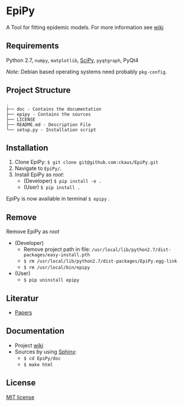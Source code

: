 # EpiPy
A Tool for fitting epidemic models. For more information see [wiki][1]

## Requirements
Python 2.7, `numpy`, `matplotlib`, [SciPy][4], `pyqtgraph`, PyQt4

*Note:* Debian based operating systems need probably `pkg-config`.

## Project Structure
```
.
├── doc - Contains the documentation
├── epipy - Contains the sources
├── LICENSE
├── README.md - Description File 
└── setup.py - Installation script
```

## Installation
1. Clone EpiPy: `$ git clone git@github.com:ckaus/EpiPy.git`
2. Navigate to `EpiPy/`.
3. Install EpiPy as *root*:
	* (Developer) `$ pip install -e .`
	* (User) `$ pip install .`

EpiPy is now available in terminal `$ epipy` .

## Remove
Remove EpiPy as *root*
* (Developer)
	* Remove project path in file: `/usr/local/lib/python2.7/dist-packages/easy-install.pth`
	* `$ rm /usr/local/lib/python2.7/dist-packages/EpiPy.egg-link`
	* `$ rm /usr/local/bin/epipy`
* (User)
	* `$ pip uninstall epipy`

## Literatur
 * [Papers][1]

## Documentation
* Project [wiki][2]
* Sources by using [Sphinx][3]:
  * `$ cd EpiPy/doc`
  * `$ make html`

## License
[MIT license][4]

[1]: https://www.dropbox.com/sh/3gtnm32uq6nn0cu/AAAbHY9DkdnRPuZo-vePaO1Fa?dl=0 "Paper"
[2]: https://github.com/ckaus/EpiPy/wiki "wiki"
[3]: http://sphinx-doc.org/ "Sphinx"
[4]: https://github.com/ckaus/EpiPy/blob/master/LICENSE "MIT license"
[5]: http://www.scipy.org/install.html "SciPy"